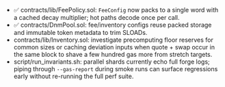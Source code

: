 - ✅ contracts/lib/FeePolicy.sol: `FeeConfig` now packs to a single word with a cached decay multiplier; hot paths decode once per call.
- ✅ contracts/DnmPool.sol: fee/inventory configs reuse packed storage and immutable token metadata to trim SLOADs.
- contracts/lib/Inventory.sol: investigate precomputing floor reserves for common sizes or caching deviation inputs when quote + swap occur in the same block to shave a few hundred gas more from stretch targets.
- script/run_invariants.sh: parallel shards currently echo full forge logs; piping through `--gas-report` during smoke runs can surface regressions early without re-running the full perf suite.
